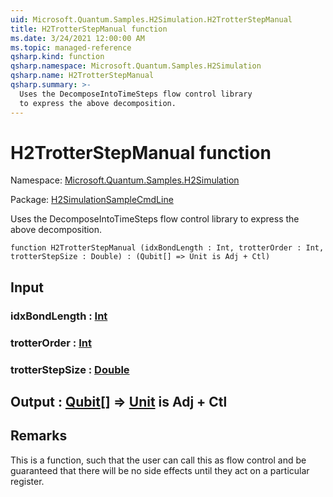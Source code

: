```yaml
---
uid: Microsoft.Quantum.Samples.H2Simulation.H2TrotterStepManual
title: H2TrotterStepManual function
ms.date: 3/24/2021 12:00:00 AM
ms.topic: managed-reference
qsharp.kind: function
qsharp.namespace: Microsoft.Quantum.Samples.H2Simulation
qsharp.name: H2TrotterStepManual
qsharp.summary: >-
  Uses the DecomposeIntoTimeSteps flow control library
  to express the above decomposition.
---
```


# H2TrotterStepManual function

Namespace: [Microsoft.Quantum.Samples.H2Simulation](xref:Microsoft.Quantum.Samples.H2Simulation)

Package: [H2SimulationSampleCmdLine](https://nuget.org/packages/H2SimulationSampleCmdLine)


Uses the DecomposeIntoTimeSteps flow control libraryto express the above decomposition.

```qsharp
function H2TrotterStepManual (idxBondLength : Int, trotterOrder : Int, trotterStepSize : Double) : (Qubit[] => Unit is Adj + Ctl)
```


## Input

### idxBondLength : [Int](xref:microsoft.quantum.lang-ref.int)




### trotterOrder : [Int](xref:microsoft.quantum.lang-ref.int)




### trotterStepSize : [Double](xref:microsoft.quantum.lang-ref.double)





## Output : [Qubit](xref:microsoft.quantum.lang-ref.qubit)[] => [Unit](xref:microsoft.quantum.lang-ref.unit)  is Adj + Ctl



## Remarks

This is a function, such that the user can call this as flow controland be guaranteed that there will be no side effects until theyact on a particular register.
